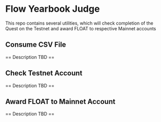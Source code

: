 # Flow Yearbook Judge
This repo contains several utilities, which will check completion of the Quest on the Testnet and award FLOAT to
respective Mainnet accounts

## Consume CSV File
== Description TBD ==

## Check Testnet Account
== Description TBD ==

## Award FLOAT to Mainnet Account
== Description TBD ==